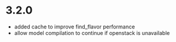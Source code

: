 # 3.2.0
- added cache to improve find_flavor performance
- allow model compilation to continue if openstack is unavailable

